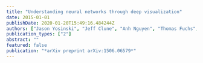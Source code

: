 ```yaml
---
title: "Understanding neural networks through deep visualization"
date: 2015-01-01
publishDate: 2020-01-20T15:49:16.484244Z
authors: ["Jason Yosinski", "Jeff Clune", "Anh Nguyen", "Thomas Fuchs", "Hod Lipson"]
publication_types: ["2"]
abstract: ""
featured: false
publication: "*arXiv preprint arXiv:1506.06579*"
---
```


